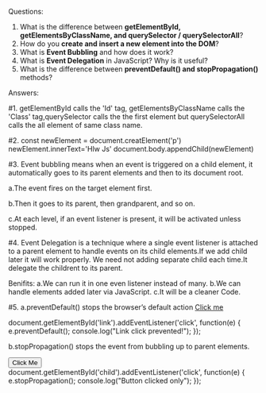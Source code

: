 Questions:
1. What is the difference between **getElementById, getElementsByClassName, and querySelector / querySelectorAll**?
2. How do you **create and insert a new element into the DOM**?
3. What is **Event Bubbling** and how does it work?
4. What is **Event Delegation** in JavaScript? Why is it useful?
5. What is the difference between **preventDefault() and stopPropagation()** methods?

Answers:

 #1.
 getElementById calls the 'Id' tag, getElementsByClassName calls the 'Class' tag,querySelector calls the 
the first element but  querySelectorAll calls the all element of same class name.

#2.
const newElement = document.creatElement('p')
newElement.innerText='Hlw Js'
document.body.appendChild(newElement)

#3.
Event bubbling means when an event is triggered on a child element, it automatically goes to its  parent elements and then to its document root.

a.The event fires on the target element first.

b.Then it goes to its parent, then grandparent, and so on.

c.At each level, if an event listener is present, it will be activated unless stopped.
                    
#4.
Event Delegation is a technique where a single event listener is attached to a parent element to handle events on its child elements.If we add child 
later it will work properly. We need not adding separate child each time.It delegate the childrent to its parent.

Benifits:
a.We can run it in one even listener instead of many.
b.We can handle elements added later via JavaScript.
c.It will be a cleaner Code.


#5.
a.preventDefault() stops the browser’s default action
<a href="https://example.com" id="link">Click me</a>


document.getElementById('link').addEventListener('click', function(e) {
  e.preventDefault(); 
  console.log("Link click prevented!");
});

b.stopPropagation() stops the event from bubbling up to parent elements.


<div id="parent">
  <button id="child">Click Me</button>
</div>
document.getElementById('child').addEventListener('click', function(e) {
  e.stopPropagation();
  console.log("Button clicked only");
});
